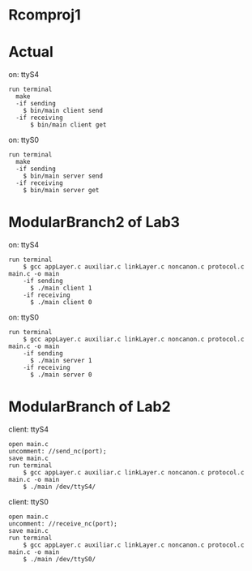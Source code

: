 Rcomproj1
===========================

  Actual
==================

on: ttyS4
    
    run terminal
      make
      -if sending 
        $ bin/main client send
      -if receiving
          $ bin/main client get
    
on: ttyS0

    run terminal
      make
      -if sending 
        $ bin/main server send
      -if receiving
        $ bin/main server get
          

  ModularBranch2 of Lab3
==================

on: ttyS4

    run terminal
        $ gcc appLayer.c auxiliar.c linkLayer.c noncanon.c protocol.c main.c -o main
        -if sending 
          $ ./main client 1
        -if receiving
          $ ./main client 0
    
on: ttyS0

    run terminal
        $ gcc appLayer.c auxiliar.c linkLayer.c noncanon.c protocol.c main.c -o main
        -if sending  
          $ ./main server 1
        -if receiving
          $ ./main server 0


  ModularBranch of Lab2
==================

client: ttyS4

    open main.c
    uncomment: //send_nc(port);
    save main.c
    run terminal
        $ gcc appLayer.c auxiliar.c linkLayer.c noncanon.c protocol.c main.c -o main
        $ ./main /dev/ttyS4/
    
client: ttyS0

    open main.c
    uncomment: //receive_nc(port);
    save main.c
    run terminal
        $ gcc appLayer.c auxiliar.c linkLayer.c noncanon.c protocol.c main.c -o main
        $ ./main /dev/ttyS0/
